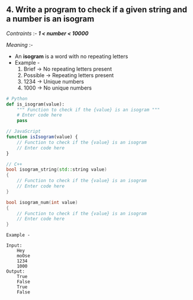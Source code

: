 ## 4. Write a program to check if a given string and a number is an isogram
_Contraints_ :-
**_1 < number < 10000_**

_Meaning_ :-
- An **isogram** is a word with no repeating letters
- Example - 
	1. Brief -> No repeating letters present
	2. Possible -> Repeating letters present
	3. 1234 -> Unique numbers
	4. 1000 -> No unique numbers
```python
# Python
def is_isogram(value):
	""" Function to check if the {value} is an isogram """
	# Enter code here
	pass
```

```js
// JavaScript
function isIsogram(value) {
	// Function to check if the {value} is an isogram
	// Enter code here
}
```

```cpp
// C++
bool isogram_string(std::string value) 
{
	// Function to check if the {value} is an isogram
	// Enter code here
}

bool isogram_num(int value) 
{
	// Function to check if the {value} is an isogram
	// Enter code here
}
```

```
Example -

Input:
	Hey
	moOse
	1234
	1000
Output:
	True
	False
	True
	False
```
